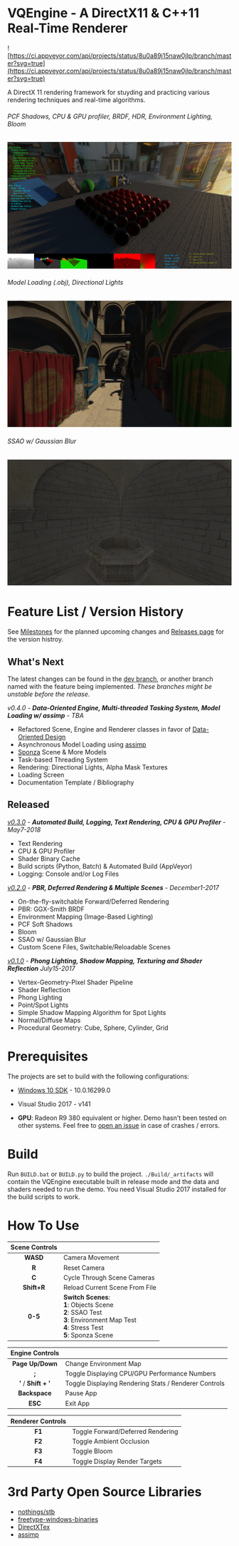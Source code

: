 # VQEngine - A DirectX11 & C++11 Real-Time Renderer

![https://ci.appveyor.com/api/projects/status/8u0a89j15naw0jlp/branch/master?svg=true](https://ci.appveyor.com/api/projects/status/8u0a89j15naw0jlp/branch/master?svg=true)

A DirectX 11 rendering framework for stuyding and practicing various rendering techniques and real-time algorithms. 



###### PCF Shadows, CPU & GPU profiler, BRDF, HDR, Environment Lighting, Bloom

![](Screenshots/objs2.PNG)

###### Model Loading (.obj), Directional Lights

![](Screenshots/models2.PNG)

###### SSAO w/ Gaussian Blur

![](Screenshots/SSAO.gif)

# Feature List / Version History

See [Milestones](https://github.com/vilbeyli/VQEngine/milestones) for the planned upcoming changes and [Releases page](https://github.com/vilbeyli/VQEngine/releases) for the version histroy.

## What's Next

The latest changes can be found in the [dev branch](https://github.com/vilbeyli/VQEngine/tree/dev), or another branch named with the feature being implemented. _These branches might be unstable before the release_.

 *v0.4.0 - **Data-Oriented Engine, Multi-threaded Tasking System, Model Loading w/ assimp** - TBA*
 - Refactored Scene, Engine and Renderer classes in favor of [Data-Oriented Design](https://en.wikipedia.org/wiki/Data-oriented_design)
 - Asynchronous Model Loading using [assimp](https://github.com/assimp/assimp)
 - [Sponza](http://www.crytek.com/cryengine/cryengine3/downloads) Scene & More Models
 - Task-based Threading System
 - Rendering: Directional Lights, Alpha Mask Textures
 - Loading Screen
 - Documentation Template / Bibliography

## Released

 *[v0.3.0](https://github.com/vilbeyli/VQEngine/releases/tag/v0.3.0) - **Automated Build, Logging, Text Rendering, CPU & GPU Profiler** - May7-2018*
 - Text Rendering
 - CPU & GPU Profiler
 - Shader Binary Cache
 - Build scripts (Python, Batch) & Automated Build (AppVeyor)
 - Logging: Console and/or Log Files

 *[v0.2.0](https://github.com/vilbeyli/VQEngine/releases/tag/v0.2.0) - **PBR, Deferred Rendering & Multiple Scenes** - December1-2017*
 - On-the-fly-switchable Forward/Deferred Rendering
 - PBR: GGX-Smith BRDF
 - Environment Mapping (Image-Based Lighting)
 - PCF Soft Shadows
 - Bloom
 - SSAO w/ Gaussian Blur
 - Custom Scene Files, Switchable/Reloadable Scenes

*[v0.1.0](https://github.com/vilbeyli/VQEngine/releases/tag/v0.1.0) - **Phong Lighting, Shadow Mapping, Texturing and Shader Reflection** July15-2017*
 - Vertex-Geometry-Pixel Shader Pipeline
 - Shader Reflection
 - Phong Lighting
 - Point/Spot Lights
 - Simple Shadow Mapping Algorithm for Spot Lights
 - Normal/Diffuse Maps
 - Procedural Geometry: Cube, Sphere, Cylinder, Grid
  
# Prerequisites

The projects are set to build with the following configurations:

 - [Windows 10 SDK](https://developer.microsoft.com/en-us/windows/downloads/windows-10-sdk) - 10.0.16299.0
 - Visual Studio 2017 - v141
 
- **GPU**: Radeon R9 380 equivalent or higher. Demo hasn't been tested on other systems. Feel free to [open an issue](https://github.com/vilbeyli/VQEngine/issues) in case of crashes / errors.

# Build

Run `BUILD.bat` or `BUILD.py` to build the project. `./Build/_artifacts` will contain the VQEngine executable built in release mode and the data and shaders needed to run the demo. You need Visual Studio 2017 installed for the build scripts to work.


# How To Use

| Scene Controls |  |
| :---: | :--- |
| **WASD** |	Camera Movement |
| **R** | Reset Camera |
| **C** | Cycle Through Scene Cameras |
| **Shift+R** |	Reload Current Scene From File |
| **0-5** |	**Switch Scenes**: <br>**1**: Objects Scene <br>**2**: SSAO Test <br>**3**: Environment Map Test <br>**4**: Stress Test <br>**5**: Sponza Scene


| Engine Controls |  |
| :---: | :--- |
| **Page Up/Down** | Change Environment Map |
| **;** |	Toggle Displaying CPU/GPU Performance Numbers |
| **'** / **Shift + '** |	Toggle Displaying Rendering Stats / Renderer Controls |
| **Backspace** | Pause App |
| **ESC** |	Exit App |

| Renderer Controls | |
| :---: | :--- |
| **F1** |	Toggle Forward/Deferred Rendering |
| **F2** |	Toggle Ambient Occlusion |
| **F3** |	Toggle Bloom |
| **F4** |	Toggle Display Render Targets |

# 3rd Party Open Source Libraries
 
 - [nothings/stb](https://github.com/nothings/stb)
 - [freetype-windows-binaries](https://github.com/ubawurinna/freetype-windows-binaries)
 - [DirectXTex](https://github.com/Microsoft/DirectXTex)
 - [assimp](https://github.com/assimp/assimp)